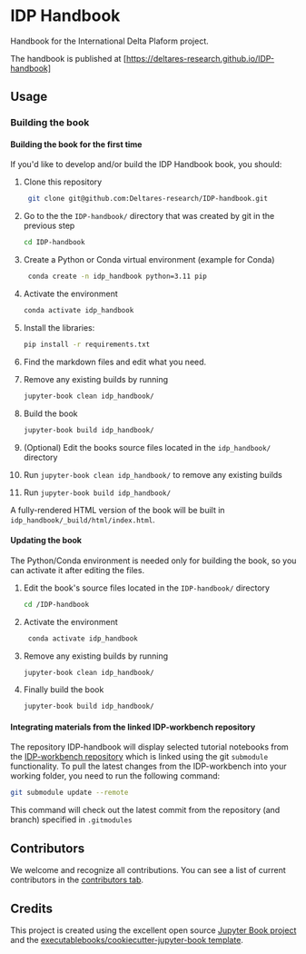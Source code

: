 # IDP Handbook

Handbook for the International Delta Plaform project.

The handbook is published at [https://deltares-research.github.io/IDP-handbook]

## Usage

### Building the book 
#### Building the book for the first time

If you'd like to develop and/or build the IDP Handbook book, you should:

1. Clone this repository
   ```bash
    git clone git@github.com:Deltares-research/IDP-handbook.git
    ```
2. Go to the the `IDP-handbook/` directory that was created by git in the previous step
   ```bash
   cd IDP-handbook
   ```
3. Create a Python or Conda virtual environment (example for Conda)
   ```bash
    conda create -n idp_handbook python=3.11 pip
    ```
4. Activate the environment
    ```bash
    conda activate idp_handbook
    ```
5. Install the libraries:
   ```bash
   pip install -r requirements.txt
   ```
6. Find the markdown files and edit what you need.
7. Remove any existing builds by running
    ```bash
   jupyter-book clean idp_handbook/
    ```
8. Build the book
    ```bash
    jupyter-book build idp_handbook/
    ```

3. (Optional) Edit the books source files located in the `idp_handbook/` directory
4. Run `jupyter-book clean idp_handbook/` to remove any existing builds
5. Run `jupyter-book build idp_handbook/`

A fully-rendered HTML version of the book will be built in `idp_handbook/_build/html/index.html`.

#### Updating the book

The Python/Conda environment is needed only for building the book, so you can activate it after editing the files.

1. Edit the book's source files located in the `IDP-handbook/` directory
   ```bash
   cd /IDP-handbook
   ```
2. Activate the environment
   ```bash
    conda activate idp_handbook
    ```
3. Remove any existing builds by running
    ```bash
   jupyter-book clean idp_handbook/
    ```
4. Finally build the book
    ```bash
   jupyter-book build idp_handbook/
    ```
#### Integrating materials from the linked IDP-workbench repository
The repository IDP-handbook will display selected tutorial notebooks from the [IDP-workbench repository](https://github.com/Deltares-research/IDP-workbench/blob/main/) which is linked using the git `submodule`  functionality. To pull the latest changes from the IDP-workbench into your working folder, you need to run the following command:
```bash
git submodule update --remote
```
This command will check out the latest commit from the repository (and branch) specified in `.gitmodules`
## Contributors

We welcome and recognize all contributions. You can see a list of current contributors in the [contributors tab](https://github.com/Deltares-research/IDP-handbook/graphs/contributors).

## Credits

This project is created using the excellent open source [Jupyter Book project](https://jupyterbook.org/) and the [executablebooks/cookiecutter-jupyter-book template](https://github.com/executablebooks/cookiecutter-jupyter-book).
